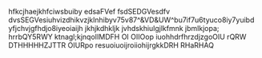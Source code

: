 hfkcjhaejkhfciwsbuiby
edsaFVef
fsdSEDGVesdfv
dvsSEGVesiuhvizdhikvzjklnhibyv75v87^&VD&UW^bu7if7u6tyuco8iy7yuibd yfjchvjgfhdjo8iyeoiaijh jkhjkdhkljk jvhdskhiulgjlkfmnk jbmlkjopa;
hrrbQY5RWY
ktnagl;kjnqoIIMDFH OI OIIOop iuohhdrfhrzdjzgoOIU rQRW
DTHHHHHZJTTR
OIURpo resuoiuoijroiiohijrgkkDRH
RHaRHAQ
